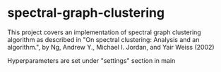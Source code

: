# spectral-graph-clustering

This project covers an implementation of spectral graph clustering algorithm as described in "On spectral clustering: Analysis and an algorithm.", by Ng, Andrew Y., Michael I. Jordan, and Yair Weiss (2002)

Hyperparameters are set under "settings" section in main
